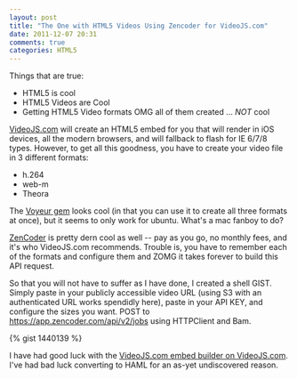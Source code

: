```yaml
---
layout: post
title: "The One with HTML5 Videos Using Zencoder for VideoJS.com"
date: 2011-12-07 20:31
comments: true
categories: HTML5
---
```


Things that are true:

* HTML5 is cool
* HTML5 Videos are Cool
* Getting HTML5 Video formats OMG all of them created ... _NOT_ cool

[VideoJS.com](http://videojs.com) will create an HTML5 embed for you that will render in iOS devices, all the modern browsers, and will fallback to flash for IE 6/7/8 types. However, to get all this goodness, you have to create your video file in 3 different formats:

* h.264
* web-m
* Theora

The [Voyeur gem](https://github.com/devthenet/voyeur) looks cool (in that you can use it to create all three formats at once), but it seems to only work for ubuntu. What's a mac fanboy to do?

[ZenCoder](https://app.zencoder.com) is pretty dern cool as well -- pay as you go, no monthly fees, and it's who VideoJS.com recommends. Trouble is, you have to remember each of the formats and configure them and ZOMG it takes forever to build this API request.

So that you will not have to suffer as I have done, I created a shell GIST. Simply paste in your publicly accessible video URL (using S3 with an authenticated URL works spendidly here), paste in your API KEY, and configure the sizes you want. POST to https://app.zencoder.com/api/v2/jobs using HTTPClient and Bam. 

{% gist 1440139 %}

I have had good luck with the [VideoJS.com embed builder on VideoJS.com](http://videojs.com/embed-builder/). I've had bad luck converting to HAML for an as-yet undiscovered reason.
